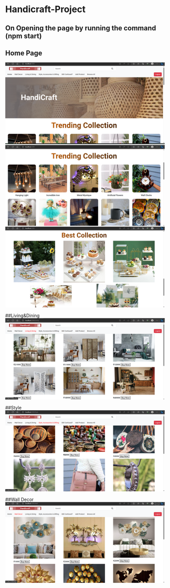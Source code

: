 # Handicraft-Project

## On Opening the page by running the command (npm start)
## Home Page
![](https://github.com/Virendra-Verma/Handicraft-Project/blob/main/Screenshot/Home%20page%201.png?raw=true)
![](https://github.com/Virendra-Verma/Handicraft-Project/blob/main/Screenshot/Home%20page%202.png?raw=true)
![](https://github.com/Virendra-Verma/Handicraft-Project/blob/main/Screenshot/Home%20page%203.png?raw=true)

##Living&Dining
![](https://github.com/Virendra-Verma/Handicraft-Project/blob/main/Screenshot/Living&Dining.png?raw=true)

##Style
![](https://github.com/Virendra-Verma/Handicraft-Project/blob/main/Screenshot/Style.png?raw=true)

##Wall Decor
![](https://github.com/Virendra-Verma/Handicraft-Project/blob/main/Screenshot/Wall%20Decor.png?raw=true)


